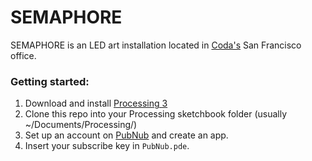 SEMAPHORE
==========

SEMAPHORE is an LED art installation located in [Coda's](https://www.coda.io) San Francisco office.

### Getting started:

1. Download and install [Processing 3](https://processing.org/download/?processing)
2. Clone this repo into your Processing sketchbook folder (usually ~/Documents/Processing/)
3. Set up an account on [PubNub](https://www.pubnub.com/) and create an app.
4. Insert your subscribe key in `PubNub.pde`.
